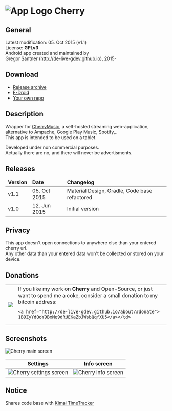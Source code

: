 ![App Logo](https://raw.githubusercontent.com/de-live-gdev/cherrymusic_android/master/app/src/main/res/drawable-hdpi/ic_launcher.png "App Logo") Cherry
=======

## General
Latest modification: 05. Oct 2015 (v1.1)  
License: **GPLv3**  
Android app created and maintained by  
Gregor Santner (<http://de-live-gdev.github.io>), 2015-  


## Download

* [Release archive](https://github.com/de-live-gdev/cherrymusic_android/releases)
* [F-Droid](https://f-droid.org/repository/browse/?fdid=de.live.gdev.cherrymusic)
* [Your own repo](https://gitlab.com/fdroid/fdroiddata/raw/master/metadata/de.live.gdev.cherrymusic.txt)

## Description
Wrapper for [CherryMusic](http://www.fomori.org/cherrymusic/),
a self-hosted streaming web-application, alternative to Ampache, Google Play Music, Spotify,..  
This app is intended to be used on a tablet.

Developed under non commercial purposes.  
Actually there are no, and there will never be advertisments.  

## Releases

<table>
 <thead>
	<td><b>Version</b></td>
	<td><b>Date</b></td>
  <td><b>Changelog</b></td>
 </thead>
 <tr>
    <td>v1.1</td>
   <td>05. Oct 2015</td>
   <td>Material Design, Gradle, Code base refactored</td>
 </tr>
 <tr>
	<td>v1.0</td>
	<td>12. Jun 2015</td>
	<td>Initial version</td>
 </tr>
</table>

## Privacy
This app doesn't open connections to anywhere else than your entered cherry url.  
Any other data than your entered data won't be collected or stored on your device.  

## Donations
<table>
 <tr>
	<td><a href="bitcoin:1B9ZyYdQoY9BxMe9dRUEKaZbJWsbQqfXU5?amount=0.05&label=de-live-gdev">
    <img src="http://de-live-gdev.github.io/assets/img/personal/bitcoin/bitcoin_gdev-live-gdev_150px.png"/></a></td>
	<td>If you like my work on <b>Cherry</b> and Open-Source, or just want to spend me a coke, consider a small donation to my bitcoin address:

    <a href="http://de-live-gdev.github.io/about/#donate">
    1B9ZyYdQoY9BxMe9dRUEKaZbJWsbQqfXU5</a></td>
 </tr>
</table>

## Screenshots

![Cherry main screen](https://cloud.githubusercontent.com/assets/6735650/10288384/d54447c2-6b98-11e5-87c9-948182a176f0.png "Main screen")  




Settings      |  Info screen
:-------------------------:|:-------------------------:
![Cherry settings screen](https://cloud.githubusercontent.com/assets/6735650/10288475/5d51d5f8-6b99-11e5-8bc7-41352b2e7a4f.png "Settings screen")  |  ![Cherry info screen](https://cloud.githubusercontent.com/assets/6735650/10288482/6e049228-6b99-11e5-8f1a-72034b9525f7.png "Info screen")

## Notice  
Shares code base with [Kimai TimeTracker](https://github.com/de-live-gdev/kimai-android)
